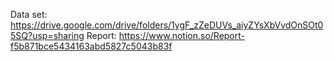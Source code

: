 Data set: https://drive.google.com/drive/folders/1ygF_zZeDUVs_aiyZYsXbVvdOnSOt05SQ?usp=sharing
Report: https://www.notion.so/Report-f5b871bce5434163abd5827c5043b83f